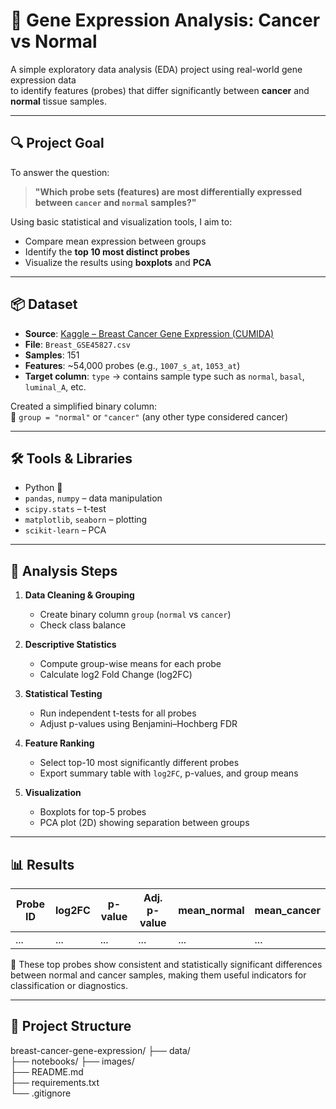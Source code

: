 # 🧬 Gene Expression Analysis: Cancer vs Normal

A simple exploratory data analysis (EDA) project using real-world gene expression data  
to identify features (probes) that differ significantly between **cancer** and **normal** tissue samples.

---

## 🔍 Project Goal

To answer the question:

> **"Which probe sets (features) are most differentially expressed between `cancer` and `normal` samples?"**

Using basic statistical and visualization tools, I aim to:

- Compare mean expression between groups
- Identify the **top 10 most distinct probes**
- Visualize the results using **boxplots** and **PCA**

---

## 📦 Dataset

- **Source**: [Kaggle – Breast Cancer Gene Expression (CUMIDA)](https://www.kaggle.com/datasets/brunogrisci/breast-cancer-gene-expression-cumida)
- **File**: `Breast_GSE45827.csv`
- **Samples**: 151
- **Features**: ~54,000 probes (e.g., `1007_s_at`, `1053_at`)
- **Target column**: `type` → contains sample type such as `normal`, `basal`, `luminal_A`, etc.

Сreated a simplified binary column:  
📁 `group = "normal"` or `"cancer"` (any other type considered cancer)

---

## 🛠 Tools & Libraries

- Python 🐍
- `pandas`, `numpy` – data manipulation
- `scipy.stats` – t-test
- `matplotlib`, `seaborn` – plotting
- `scikit-learn` – PCA

---

## 🧪 Analysis Steps

1. **Data Cleaning & Grouping**
   - Create binary column `group` (`normal` vs `cancer`)
   - Check class balance

2. **Descriptive Statistics**
   - Compute group-wise means for each probe
   - Calculate log2 Fold Change (log2FC)

3. **Statistical Testing**
   - Run independent t-tests for all probes
   - Adjust p-values using Benjamini–Hochberg FDR

4. **Feature Ranking**
   - Select top-10 most significantly different probes
   - Export summary table with `log2FC`, p-values, and group means

5. **Visualization**
   - Boxplots for top-5 probes
   - PCA plot (2D) showing separation between groups

---

## 📊 Results

| Probe ID   | log2FC | p-value | Adj. p-value | mean_normal | mean_cancer |
|------------|--------|---------|---------------|--------------|--------------|
| ...        | ...    | ...     | ...           | ...          | ...          |

📌 These top probes show consistent and statistically significant differences  
between normal and cancer samples, making them useful indicators for classification or diagnostics.

---

## 📁 Project Structure

breast-cancer-gene-expression/
├── data/                               
├── notebooks/
├── images/                    
├── README.md                   
├── requirements.txt           
└── .gitignore                

